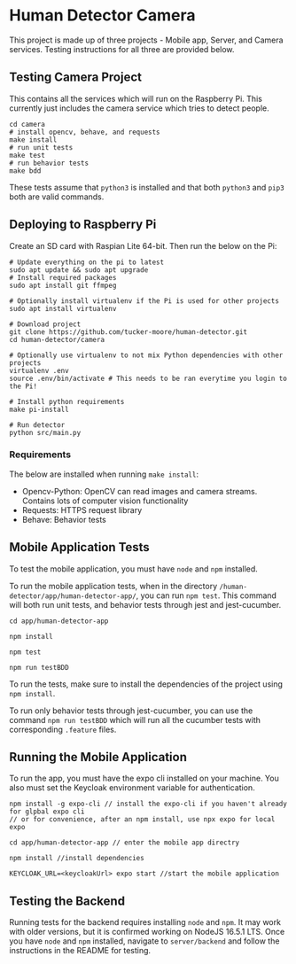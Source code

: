 # Human Detector Camera

This project is made up of three projects - Mobile app, Server, and Camera services. Testing instructions for all three are provided below.

## Testing Camera Project

This contains all the services which will run on the Raspberry Pi. This currently just includes the camera service which tries to detect people.

```
cd camera
# install opencv, behave, and requests
make install
# run unit tests
make test
# run behavior tests
make bdd
```

These tests assume that `python3` is installed and that both `python3` and `pip3` both are valid commands.

## Deploying to Raspberry Pi

Create an SD card with Raspian Lite 64-bit. Then run the below on the Pi:

```
# Update everything on the pi to latest
sudo apt update && sudo apt upgrade
# Install required packages
sudo apt install git ffmpeg

# Optionally install virtualenv if the Pi is used for other projects
sudo apt install virtualenv

# Download project
git clone https://github.com/tucker-moore/human-detector.git
cd human-detector/camera

# Optionally use virtualenv to not mix Python dependencies with other projects
virtualenv .env
source .env/bin/activate # This needs to be ran everytime you login to the Pi!

# Install python requirements
make pi-install

# Run detector
python src/main.py
```

### Requirements

The below are installed when running `make install`:

* Opencv-Python: OpenCV can read images and camera streams. Contains lots of computer vision functionality
* Requests: HTTPS request library
* Behave: Behavior tests

## Mobile Application Tests

To test the mobile application, you must have `node` and `npm` installed.

To run the mobile application tests, when in the directory `/human-detector/app/human-detector-app/`, you can run `npm test`.  This command will both run unit tests, and behavior tests through jest and jest-cucumber.

```
cd app/human-detector-app

npm install

npm test

npm run testBDD
```

To run the tests, make sure to install the dependencies of the project using `npm install`.

To run only behavior tests through jest-cucumber, you can use the command `npm run testBDD` which will run all the cucumber tests with corresponding `.feature` files.

## Running the Mobile Application

To run the app, you must have the expo cli installed on your machine. You also must set the Keycloak environment variable for authentication. 

```
npm install -g expo-cli // install the expo-cli if you haven't already for glpbal expo cli
// or for convenience, after an npm install, use npx expo for local expo

cd app/human-detector-app // enter the mobile app directry

npm install //install dependencies

KEYCLOAK_URL=<keycloakUrl> expo start //start the mobile application
```


## Testing the Backend

Running tests for the backend requires installing `node` and `npm`.
It may work with older versions, but it is confirmed working on NodeJS 16.5.1 LTS.
Once you have `node` and `npm` installed, navigate to `server/backend` and follow
the instructions in the README for testing.
